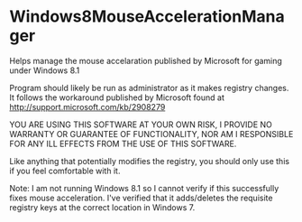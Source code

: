 Windows8MouseAccelerationManager
================================

Helps manage the mouse accelaration published by Microsoft for gaming under Windows 8.1

Program should likely be run as administrator as it makes registry changes. It follows the workaround published by Microsoft found at http://support.microsoft.com/kb/2908279

YOU ARE USING THIS SOFTWARE AT YOUR OWN RISK, I PROVIDE NO WARRANTY OR GUARANTEE OF FUNCTIONALITY, NOR AM I RESPONSIBLE FOR ANY ILL EFFECTS FROM THE USE OF THIS SOFTWARE.

Like anything that potentially modifies the registry, you should only use this if you feel comfortable with it.

Note: I am not running Windows 8.1 so I cannot verify if this successfully fixes mouse acceleration. I've verified that it adds/deletes the requisite registry keys at the correct location in Windows 7.
